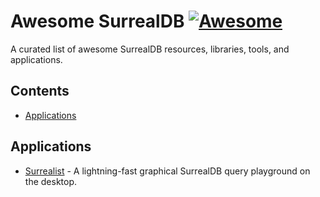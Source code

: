 # Awesome SurrealDB [![Awesome](https://awesome.re/badge.svg)](https://awesome.re)

A curated list of awesome SurrealDB resources, libraries, tools, and applications.

## Contents
- [Applications](#applications)

## Applications

- [Surrealist](https://github.com/StarlaneStudios/Surrealist) - A lightning-fast graphical SurrealDB query playground on the desktop.

